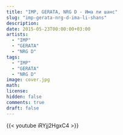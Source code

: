 ```yaml
---
title: "IMP, GERATA, NRG D - Има ли шанс"
slug: "imp-gerata-nrg-d-ima-li-shans"
description: 
date: 2015-05-23T00:00:00+03:00
artists:
  - "IMP"
  - "GERATA"
  - "NRG D"
tags:
  - "IMP"
  - "GERATA"
  - "NRG D"
image: cover.jpg
math: 
license: 
hidden: false
comments: true
draft: false
---
```


{{< youtube iRYjj2HgxC4 >}}
